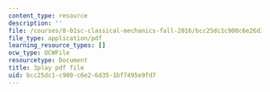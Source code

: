 ```yaml
---
content_type: resource
description: ''
file: /courses/8-01sc-classical-mechanics-fall-2016/bcc25dc1c900c6e26d351bf7495e9fd7_EHCACV8rdig.pdf
file_type: application/pdf
learning_resource_types: []
ocw_type: OCWFile
resourcetype: Document
title: 3play pdf file
uid: bcc25dc1-c900-c6e2-6d35-1bf7495e9fd7
---
```

